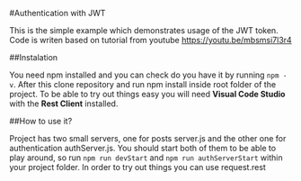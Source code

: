 #Authentication with JWT

This is the simple example which demonstrates usage of the JWT token. Code is writen based on tutorial from youtube https://youtu.be/mbsmsi7l3r4

##Instalation

You need npm installed and you can check do you have it by running `npm -v`. After this clone repository and run npm install inside root folder of the project.
To be able to try out things easy you will need **Visual Code Studio** with the **Rest Client** installed.

##How to use it?

Project has two small servers, one for posts server.js and the other one for authentication authServer.js. You should start both of them to be able to play around, so run `npm run devStart` and `npm run authServerStart` within your project folder.
In order to try out things you can use request.rest 


